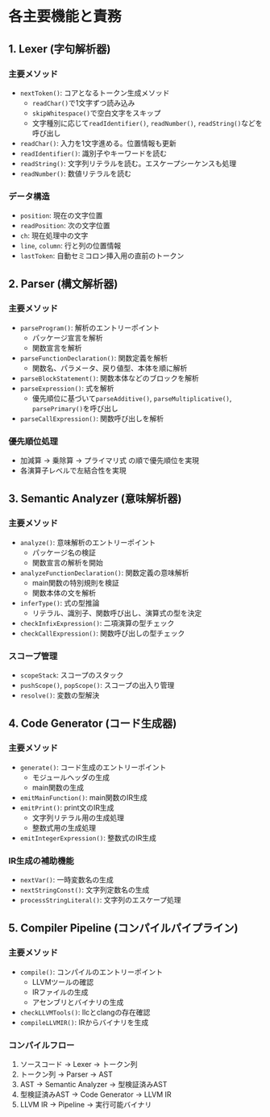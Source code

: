 # 各主要機能と責務

## 1. Lexer (字句解析器)

### 主要メソッド

- `nextToken()`: コアとなるトークン生成メソッド
  - `readChar()`で1文字ずつ読み込み
  - `skipWhitespace()`で空白文字をスキップ
  - 文字種別に応じて`readIdentifier()`, `readNumber()`, `readString()`などを呼び出し
- `readChar()`: 入力を1文字進める。位置情報も更新
- `readIdentifier()`: 識別子やキーワードを読む
- `readString()`: 文字列リテラルを読む。エスケープシーケンスも処理
- `readNumber()`: 数値リテラルを読む

### データ構造

- `position`: 現在の文字位置
- `readPosition`: 次の文字位置
- `ch`: 現在処理中の文字
- `line`, `column`: 行と列の位置情報
- `lastToken`: 自動セミコロン挿入用の直前のトークン

## 2. Parser (構文解析器)

### 主要メソッド

- `parseProgram()`: 解析のエントリーポイント
  - パッケージ宣言を解析
  - 関数宣言を解析
- `parseFunctionDeclaration()`: 関数定義を解析
  - 関数名、パラメータ、戻り値型、本体を順に解析
- `parseBlockStatement()`: 関数本体などのブロックを解析
- `parseExpression()`: 式を解析
  - 優先順位に基づいて`parseAdditive()`, `parseMultiplicative()`, `parsePrimary()`を呼び出し
- `parseCallExpression()`: 関数呼び出しを解析

### 優先順位処理

- 加減算 -> 乗除算 -> プライマリ式 の順で優先順位を実現
- 各演算子レベルで左結合性を実現

## 3. Semantic Analyzer (意味解析器)

### 主要メソッド

- `analyze()`: 意味解析のエントリーポイント
  - パッケージ名の検証
  - 関数宣言の解析を開始
- `analyzeFunctionDeclaration()`: 関数定義の意味解析
  - main関数の特別規則を検証
  - 関数本体の文を解析
- `inferType()`: 式の型推論
  - リテラル、識別子、関数呼び出し、演算式の型を決定
- `checkInfixExpression()`: 二項演算の型チェック
- `checkCallExpression()`: 関数呼び出しの型チェック

### スコープ管理

- `scopeStack`: スコープのスタック
- `pushScope()`, `popScope()`: スコープの出入り管理
- `resolve()`: 変数の型解決

## 4. Code Generator (コード生成器)

### 主要メソッド

- `generate()`: コード生成のエントリーポイント
  - モジュールヘッダの生成
  - main関数の生成
- `emitMainFunction()`: main関数のIR生成
- `emitPrint()`: print文のIR生成
  - 文字列リテラル用の生成処理
  - 整数式用の生成処理
- `emitIntegerExpression()`: 整数式のIR生成

### IR生成の補助機能

- `nextVar()`: 一時変数名の生成
- `nextStringConst()`: 文字列定数名の生成
- `processStringLiteral()`: 文字列のエスケープ処理

## 5. Compiler Pipeline (コンパイルパイプライン)

### 主要メソッド

- `compile()`: コンパイルのエントリーポイント
  - LLVMツールの確認
  - IRファイルの生成
  - アセンブリとバイナリの生成
- `checkLLVMTools()`: llcとclangの存在確認
- `compileLLVMIR()`: IRからバイナリを生成

### コンパイルフロー

1. ソースコード -> Lexer -> トークン列
2. トークン列 -> Parser -> AST
3. AST -> Semantic Analyzer -> 型検証済みAST
4. 型検証済みAST -> Code Generator -> LLVM IR
5. LLVM IR -> Pipeline -> 実行可能バイナリ
